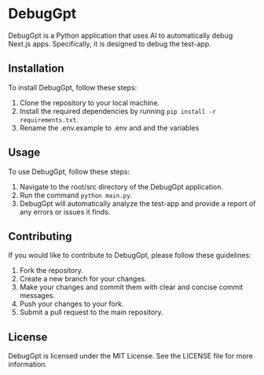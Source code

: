 # DebugGpt

DebugGpt is a Python application that uses AI to automatically debug Next.js apps. Specifically, it is designed to debug the test-app.

## Installation

To install DebugGpt, follow these steps:

1. Clone the repository to your local machine.
2. Install the required dependencies by running `pip install -r requirements.txt`.
3. Rename the .env.example to .env and and the variables

## Usage

To use DebugGpt, follow these steps:

1. Navigate to the root/src directory of the DebugGpt application.
2. Run the command `python main.py`.
4. DebugGpt will automatically analyze the test-app and provide a report of any errors or issues it finds.

## Contributing

If you would like to contribute to DebugGpt, please follow these guidelines:

1. Fork the repository.
2. Create a new branch for your changes.
3. Make your changes and commit them with clear and concise commit messages.
4. Push your changes to your fork.
5. Submit a pull request to the main repository.

## License

DebugGpt is licensed under the MIT License. See the LICENSE file for more information.
